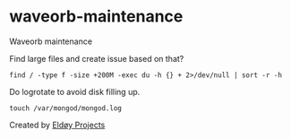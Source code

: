 # waveorb-maintenance
Waveorb maintenance

Find large files and create issue based on that?

`find / -type f -size +200M -exec du -h {} + 2>/dev/null | sort -r -h`

Do logrotate to avoid disk filling up.

`touch /var/mongod/mongod.log`

Created by [Eldøy Projects](https://eldoy.com)
